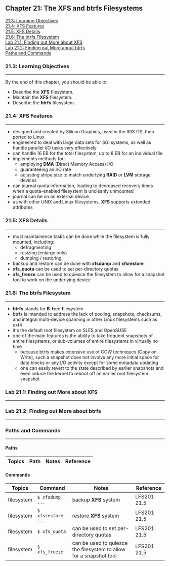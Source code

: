 Chapter 21: The XFS and btrfs Filesystems
-----------------------------------------

[21.3: Learning Objectives](#213-learning-objectives)  
[21.4: XFS Features](#214-xfs-features)  
[21.5: XFS Details](#215-xfs-details)  
[21.6: The btrfs Filesystem](#216-the-btrfs-filesystem)  
[Lab 21.1: Finding out More about XFS](#lab-211-finding-out-more-about-xfs)  
[Lab 21.2: Finding out More about btrfs](#lab-212-finding-out-more-about-btrfs)  
[Paths and Commands](#paths-and-commands)  
  
### 21.3: Learning Objectives
----
By the end of this chapter, you should be able to:
* Describe the **XFS** filesystem.
* Maintain the **XFS** filesystem.
* Describe the **btrfs** filesystem.

### 21.4: XFS Features
----
* designed and created by Silicon Graphics, used in the IRIX OS, then ported to Linux
* engineered to deal with large data sets for SGI systems, as well as handle parallel I/O tasks very effectively
* can handle 16 EB for the total filesystem, up to 8 EB for an individual file
* implements methods for:
    * employing **DMA** (Direct Memory Access) I/O
    * guaranteeing an I/O rate
    * adjusting stripe size to match underlying **RAID** or **LVM** storage devices
* can journal quota information, leading to decreased recovery times when a quota-enabled filesystem is uncleanly unmounted
* journal can be on an external device
* as with other UNIX and Linux filesystems, **XFS** supports extended attributes
  
### 21.5: XFS Details
----
* most maintainence tasks can be done while the filesystem is fully mounted, including:
    * defragmenting
    * resizing (enlarge only)
    * dumping / restoring
* backup and restore can be done with **xfsdump** and **xfsrestore**
* **xfs_quota** can be used to set per-directory quotas
* **xfs_freeze** can be used to quiesce the filesystem to allow for a snapshot tool to work on the underlying device
  
### 21.6: The btrfs Filesystem
----
* **btrfs** stands for **B**-**tr**ee **f**ile**s**ystem
* btrfs is intended to address the lack of pooling, snapshots, checksums, and integral multi-device spanning in other Linux filesystems such as ext4
* it's the default root filesystem on SLES and OpenSUSE
* one of the main features is the ability to take frequent snapshots of entire filesystems, or sub-volumes of entire filesystems in virtually no time
    * because btrfs makes extensive use of COW techniques (Copy on Write), such a snapshot does not involve any more initial space for data blocks or any I/O activity except for some metadata updating
    * one can easily revert to the state described by earlier snapshots and even induce the kernel to reboot off an earlier root filesystem snapshot

### Lab 21.1: Finding out More about XFS
----

### Lab 21.2: Finding out More about btrfs
----

### Paths and Commands
----
  
#### Paths  

Topics | Path | Notes | Reference
------ | ---- | ----- | ---------

#### Commands  

Topics | Command | Notes | Reference
------ | ------- | ----- | ---------
filesystem | `$ xfsdump ...` | backup **XFS** system | LFS201 21.5
filesystem | `$ xfsrestore ...` | restore **XFS** system | LFS201 21.5
filesystem | `$ xfs_quota` | can be used to set per-directory quotas | LFS201 21.5
filesystem | `$ xfs_freeze` | can be used to quiesce the filesystem to allow for a snapshot tool | LFS201 21.5
